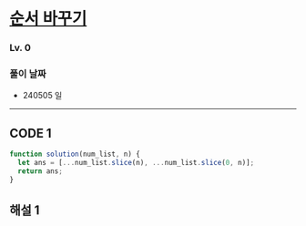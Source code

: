 # [순서 바꾸기](https://school.programmers.co.kr/learn/courses/30/lessons/181891)

### Lv. 0

### 풀이 날짜

- 240505 일

---

## CODE 1

```javascript
function solution(num_list, n) {
  let ans = [...num_list.slice(n), ...num_list.slice(0, n)];
  return ans;
}
```

## 해설 1
